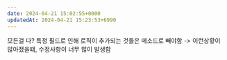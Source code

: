 ```yaml
---
date: 2024-04-21 15:02:55+0000
updatedAt: 2024-04-21 15:23:53+6990
---
```

모든걸 다?
특정 필드로 인해 로직이 추가되는 것들은 메소드로 빼야함
-> 이런상황이 많아졌을떄, 수정사항이 너무 많이 발생함
